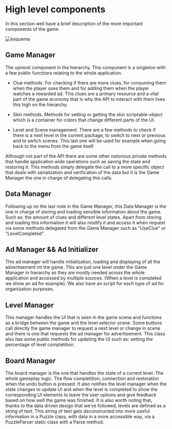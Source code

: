 # High level components
In this section well have a brief description of the more important components of the game.

![esquema](https://user-images.githubusercontent.com/55288550/146690151-c5aaf523-a0e4-41cf-89dc-59097ccd91d2.png)

## Game Manager
The upmost component in the hierarchy. This component is a singleton with a few public functions relating to the whole application.

*  Clue methods. For checking if there are more clues, for consuming them when the player uses them and for adding them when the player watches a rewarded ad. This clues are a primary resource and a vital part of the game economy that is why the API to interact with them lives this high on the hierarchy.

*  Skin methods. Methods for setting or getting the skin scriptable-object which is a container for colors that change different parts of the UI.

* Level and Scene management. There are a few methods to check if there is a next level in the current package, to switch to next or previous and to switch scenes. This last one will be used for example when going back to the menu from the game itself.

Although not part of the API there are some other notorious private methods that handle application wide operations such as saving the state and restoring it. This methods simply delegate the call to a more specific object that deals with serialization and verification of the data but it is the Game Manager the one in charge of delegating this calls.

## Data Manager
Following up on the last note in the Game Manager, this Data Manager is the one in charge of storing and loading sensible information about the game. Such as: the amount of clues and different level states. Apart from storing and loading this information it will also modify it and access it when request via some methods delegated from the Game Manager such as "UseClue" or "LevelCompleted".

## Ad Manager && Ad Initializer
This ad manager will handle initialization, loading and displaying of all the advertisement int the game.
This are just one level under the Game Manager in hierarchy as they are mostly needed across the whole application and accessed by multiple sources. (When a level is completed we show an ad for example). We also have an script for each type of ad for organization purposes.

## Level Manager
This manager handles the UI that is seen in the game scene and functions as a bridge between the game and the level selector scene. Some buttons call directly the game manager to request a next level or change in scene and there is one that requests the ad manager for advertisement. This class also has some public methods for updating the UI such as: setting the percentage of level completition.

## Board Manager
The board manager is the one that handles the state of a current level. The whole gameplay logic. The flow completition, connection and restoration when the undo button is pressed. It also notifies the level manager when the state changes to update UI and when the level is completed to show the corresponding UI elements to leave the user options and give feedback based on how well the game was finished. It is also worth noting that, thanks to the data driven design that we've followed, levels are defined as a string of text. This string of text gets deconstructed into more useful information in a Puzzle class, with data in a more accessible way,  via a PuzzleParser static class with a Parse method.
